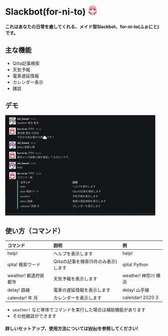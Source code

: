 # Slackbot(for-ni-to) <img src="https://github.com/akihanari/Slackbot/blob/master/image/icon.png" alt="icon image" title="icon.png" width="32" height="32">

#### これはあなたの日常を癒してくれる、メイド型Slackbot、for-ni-to(ふぉにと)です。

## 主な機能

+ Qiita記事検索
+ 天気予報
+ 電車遅延情報
+ カレンダー表示
+ 雑談

## デモ

<img src="https://github.com/akihanari/Slackbot/blob/images/demo.gif" alt="demo image" title="demo.gif" width="480" height="320">

## 使い方（コマンド）

| コマンド | 説明 | 例 |
| :--- | :--- | :--- |
| help! | ヘルプを表示します | help! |
| qiita! 検索ワード | Qiitaの記事を検索(5件のみ表示)します | qiita! Python |
| weather! 都道府県 都市 | 天気予報を表示します | weather! 神奈川 横浜 |
| delay! 路線 | 電車の遅延情報を表示します | delay! 山手線 |
| calendar! 年 月 | カレンダーを表示します | calendar! 2020 3 |

+ ```weather!``` など単体でコマンドを実行した場合は補助機能があります
+ その他雑談ができます

#### 詳しいセットアップ、使用方法については[Wiki](https://github.com/akihanari/Slackbot/wiki)を参照してください!
